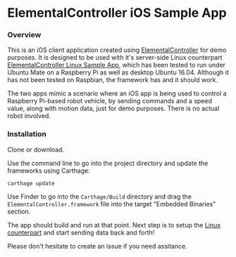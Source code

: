 # ElementalController iOS Sample App
### Overview
This is an iOS client application created using [ElementalController](https://github.com/robreuss/ElementalController) for demo purposes.  It is designed to be used with it's server-side Linux counterpart [ElementalController Linux Sample App](https://github.com/robreuss/ElementalController_Linux_Sample.git), which has been tested to run under Ubuntu Mate on a Raspberry Pi as well as desktop Ubuntu 16.04.  Although it has not been tested on Raspbian, the framework has and it should work.    

The two apps mimic a scenario where an iOS app is being used to control a Raspberry Pi-based robot vehicle, by sending commands and a speed value, along with motion data, just for demo purposes.  There is no actual robot involved.

### Installation
Clone or download.

Use the command line to go into the project directory and update the frameworks using Carthage:

```
carthage update
```
Use Finder to go into the `Carthage/Build` directory and drag the `ElementalController.framework` file into the target "Embedded Binaries" section.

The app should build and run at that point.  Next step is to setup the [Linux counterpart](https://github.com/robreuss/ElementalController_Linux_Sample.git) and start sending data back and forth!

Please don't hesitate to create an issue if you need assitance.  